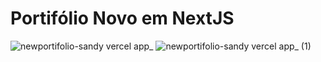 # Portifólio Novo em NextJS

![newportifolio-sandy vercel app_](https://user-images.githubusercontent.com/79944203/196579042-ae5bd868-7178-45ae-b04a-97e9d451cec8.png)
![newportifolio-sandy vercel app_ (1)](https://user-images.githubusercontent.com/79944203/196579055-e8629177-ab3a-4d96-97e7-08d0304a1efc.png)
